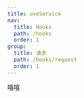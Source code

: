 ```yaml
---
title: useService
nav:
  title: Hooks
  path: /hooks
  order: 1
group:
  title: 请求
  path: /hooks/request
  order: 1
---
```

嘻嘻
